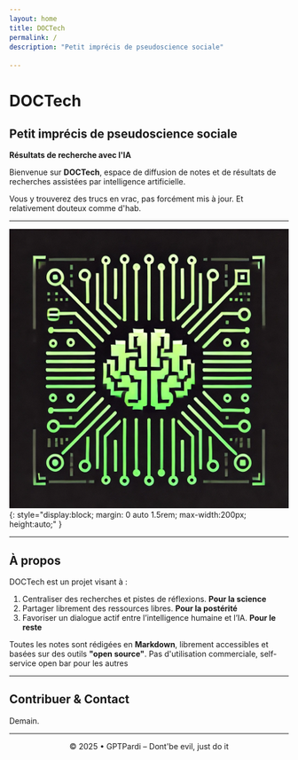 ```yaml
---
layout: home
title: DOCTech
permalink: /
description: "Petit imprécis de pseudoscience sociale"

---
```




# DOCTech

## Petit imprécis de pseudoscience sociale

**Résultats de recherche avec l'IA**

Bienvenue sur **DOCTech**, espace de diffusion de notes et de résultats de recherches assistées par intelligence artificielle.

Vous y trouverez des trucs en vrac, pas forcément mis à jour. Et relativement douteux comme d'hab.

---

![Logo DOCTech](/assets/images/logo.webp){: style="display:block; margin: 0 auto 1.5rem; max-width:200px; height:auto;" }


---

## À propos

DOCTech est un projet visant à :
1. Centraliser des recherches et pistes de réflexions.
**Pour la science**
2. Partager librement des ressources libres.
**Pour la postérité**
3. Favoriser un dialogue actif entre l’intelligence humaine et l’IA.
**Pour le reste**

Toutes les notes sont rédigées en **Markdown**, librement accessibles et basées sur des outils **"open source"**.
Pas d'utilisation commerciale, self-service open bar pour les autres

---

## Contribuer & Contact

Demain.

---

<p align="center">
  © 2025 • GPTPardi – Dont'be evil, just do it
</p>
